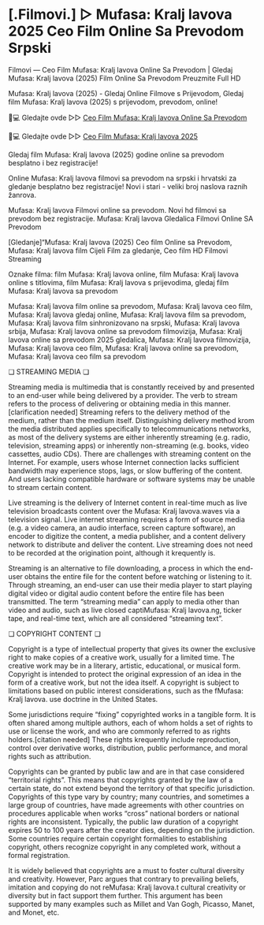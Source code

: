 # [.Filmovi.] ▷ Mufasa: Kralj lavova 2025 Ceo Film Online Sa Prevodom Srpski

Filmovi — Ceo Film Mufasa: Kralj lavova Online Sa Prevodom | Gledaj Mufasa: Kralj lavova (2025) Film Online Sa Prevodom Preuzmite Full HD

Mufasa: Kralj lavova (2025) - Gledaj Online Filmove s Prijevodom, Gledaj film Mufasa: Kralj lavova (2025) s prijevodom, prevodom, online!

📱💻 Gledajte ovde ▷▷ [Ceo Film Mufasa: Kralj lavova Online Sa Prevodom](https://t.co/ORmDapnEI2)

📱💻 Gledajte ovde ▷▷ [Ceo Film Mufasa: Kralj lavova 2025](https://t.co/ORmDapnEI2)

Gledaj film Mufasa: Kralj lavova (2025) godine online sa prevodom besplatno i bez registracije!

Online Mufasa: Kralj lavova filmovi sa prevodom na srpski i hrvatski za gledanje besplatno bez registracije! Novi i stari - veliki broj naslova raznih žanrova.

Mufasa: Kralj lavova Filmovi online sa prevodom. Novi hd filmovi sa prevodom bez registracije. Mufasa: Kralj lavova Gledalica Filmovi Online SA Prevodom

[Gledanje]“Mufasa: Kralj lavova (2025) Ceo film Online sa Prevodom, Mufasa: Kralj lavova film Cijeli Film za gledanje, Ceo film HD Filmovi Streaming

Oznake filma: film Mufasa: Kralj lavova online, film Mufasa: Kralj lavova online s titlovima, film Mufasa: Kralj lavova s prijevodima, gledaj film Mufasa: Kralj lavova sa prevodom

Mufasa: Kralj lavova film online sa prevodom, Mufasa: Kralj lavova ceo film, Mufasa: Kralj lavova gledaj online, Mufasa: Kralj lavova film sa prevodom, Mufasa: Kralj lavova film sinhronizovano na srpski, Mufasa: Kralj lavova srbija, Mufasa: Kralj lavova online sa prevodom filmovizija, Mufasa: Kralj lavova online sa prevodom 2025 gledalica, Mufasa: Kralj lavova filmovizija, Mufasa: Kralj lavova ceo film, Mufasa: Kralj lavova online sa prevodom, Mufasa: Kralj lavova ceo film sa prevodom

❏ STREAMING MEDIA ❏

Streaming media is multimedia that is constantly received by and presented to an end-user while being delivered by a provider. The verb to stream refers to the process of delivering or obtaining media in this manner.[clarification needed] Streaming refers to the delivery method of the medium, rather than the medium itself. Distinguishing delivery method krom the media distributed applies specifically to telecommunications networks, as most of the delivery systems are either inherently streaming (e.g. radio, television, streaming apps) or inherently non-streaming (e.g. books, video cassettes, audio CDs). There are challenges with streaming content on the Internet. For example, users whose Internet connection lacks sufficient bandwidth may experience stops, lags, or slow buffering of the content. And users lacking compatible hardware or software systems may be unable to stream certain content.

Live streaming is the delivery of Internet content in real-time much as live television broadcasts content over the Mufasa: Kralj lavova.waves via a television signal. Live internet streaming requires a form of source media (e.g. a video camera, an audio interface, screen capture software), an encoder to digitize the content, a media publisher, and a content delivery network to distribute and deliver the content. Live streaming does not need to be recorded at the origination point, although it krequently is.

Streaming is an alternative to file downloading, a process in which the end-user obtains the entire file for the content before watching or listening to it. Through streaming, an end-user can use their media player to start playing digital video or digital audio content before the entire file has been transmitted. The term “streaming media” can apply to media other than video and audio, such as live closed captiMufasa: Kralj lavova.ng, ticker tape, and real-time text, which are all considered “streaming text”.

❏ COPYRIGHT CONTENT ❏

Copyright is a type of intellectual property that gives its owner the exclusive right to make copies of a creative work, usually for a limited time. The creative work may be in a literary, artistic, educational, or musical form. Copyright is intended to protect the original expression of an idea in the form of a creative work, but not the idea itself. A copyright is subject to limitations based on public interest considerations, such as the fMufasa: Kralj lavova. use doctrine in the United States.

Some jurisdictions require “fixing” copyrighted works in a tangible form. It is often shared among multiple authors, each of whom holds a set of rights to use or license the work, and who are commonly referred to as rights holders.[citation needed] These rights krequently include reproduction, control over derivative works, distribution, public performance, and moral rights such as attribution.

Copyrights can be granted by public law and are in that case considered “territorial rights”. This means that copyrights granted by the law of a certain state, do not extend beyond the territory of that specific jurisdiction. Copyrights of this type vary by country; many countries, and sometimes a large group of countries, have made agreements with other countries on procedures applicable when works “cross” national borders or national rights are inconsistent. Typically, the public law duration of a copyright expires 50 to 100 years after the creator dies, depending on the jurisdiction. Some countries require certain copyright formalities to establishing copyright, others recognize copyright in any completed work, without a formal registration.

It is widely believed that copyrights are a must to foster cultural diversity and creativity. However, Parc argues that contrary to prevailing beliefs, imitation and copying do not reMufasa: Kralj lavova.t cultural creativity or diversity but in fact support them further. This argument has been supported by many examples such as Millet and Van Gogh, Picasso, Manet, and Monet, etc.
